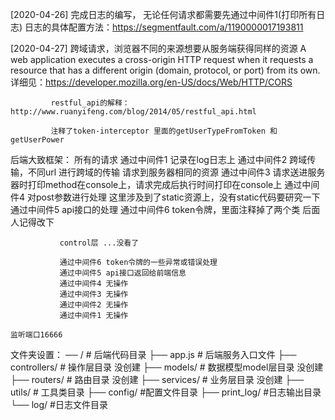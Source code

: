[2020-04-26] 完成日志的编写， 无论任何请求都需要先通过中间件1(打印所有日志)
             日志的具体配置方法：https://segmentfault.com/a/1190000017193811 

[2020-04-27] 跨域请求，浏览器不同的来源想要从服务端获得同样的资源 
             A web application executes a cross-origin HTTP request when it requests a resource 
             that has a different origin (domain, protocol, or port) from its own.
             详细见：https://developer.mozilla.org/en-US/docs/Web/HTTP/CORS 

             restful_api的解释： http://www.ruanyifeng.com/blog/2014/05/restful_api.html

             注释了token-interceptor 里面的getUserTypeFromToken 和 getUserPower

            







后端大致框架：
    所有的请求
               通过中间件1 记录在log日志上
               通过中间件2 跨域传输，不同url 进行跨域的传输 请求到服务器相同的资源
               通过中间件3 请求送进服务器时打印method在console上，请求完成后执行时间打印在console上
               通过中间件4 对post参数进行处理 这里涉及到了static资源上，没有static代码要研究一下
               通过中间件5 api接口的处理
               通过中间件6 token令牌，里面注释掉了两个类 后面人记得改下
               
               control层 ...没看了

               通过中间件6 token令牌的一些异常或错误处理
               通过中间件5 api接口返回给前端信息
               通过中间件4 无操作
               通过中间件3 无操作
               通过中间件2 无操作
               通过中间件1 无操作
    
    监听端口16666


文件夹设置：
── /          # 后端代码目录
   ├── app.js # 后端服务入口文件
   ├── controllers/    # 操作层目录     没创建
   ├── models/ # 数据模型model层目录    没创建
   ├── routers/ # 路由目录              没创建
   ├── services/   # 业务层目录         没创建
   ├── utils/  # 工具类目录
   ├── config/  #配置文件目录
   ├── print_log/  #日志输出目录
   └── log/   #日志文件目录